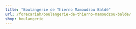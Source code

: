 ```yaml
---
title: "Boulangerie de Thierno Mamoudzou Baldé"
url: /forecariah/boulangerie-de-thierno-mamoudzou-balde/
shop: boulangerie
---
```

